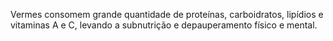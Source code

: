 Vermes consomem grande quantidade de proteínas, carboidratos, lipídios e vitaminas A e C, levando a subnutrição e depauperamento físico e mental.